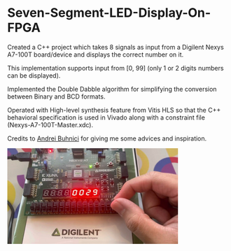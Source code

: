 # Seven-Segment-LED-Display-On-FPGA

Created a C++ project which takes 8 signals as input from a Digilent Nexys A7-100T board/device and displays the correct number on it.

This implementation supports input from [0, 99] (only 1 or 2 digits numbers can be displayed).

Implemented the Double Dabble algorithm for simplifying the conversion between Binary and BCD formats.

Operated with High-level synthesis feature from Vitis HLS so that the C++ behavioral specification is used in Vivado along with a constraint file (Nexys-A7-100T-Master.xdc).

Credits to [Andrei Buhnici](https://github.com/AndreiBuhnici) for giving me some advices and inspiration.

![My Image](ugcs3_v3_project_attachments_41ED0B3F-661A-436F-B094-85BBA8BE4A42-maxresdefault.jpg)
